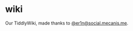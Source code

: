 # wiki
Our TiddlyWiki, made thanks to [@er1n@social.mecanis.me](https://social.mecanis.me/users/er1n/updates/2100).
